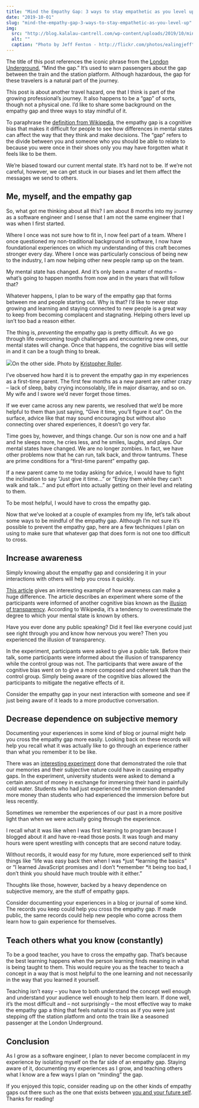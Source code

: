 ```yaml
---
title: "Mind the Empathy Gap: 3 ways to stay empathetic as you level up"
date: "2019-10-01"
slug: "mind-the-empathy-gap-3-ways-to-stay-empathetic-as-you-level-up"
img:
  src: "http://blog.kalalau-cantrell.com/wp-content/uploads/2019/10/mind-the-gap.jpg"
  alt: ""
  caption: "Photo by Jeff Fenton - http://flickr.com/photos/ealingjeff"
---
```


The title of this post references the iconic phrase from the [London Underground](https://en.wikipedia.org/wiki/London_Underground), “Mind the gap.” It’s used to warn passengers about the gap between the train and the station platform. Although hazardous, the gap for these travelers is a natural part of the journey.

This post is about another travel hazard, one that I think is part of the growing professional’s journey. It also happens to be a “gap” of sorts, though not a physical one. I’d like to share some background on the empathy gap and three ways to stay mindful of it.

To paraphrase the [definition from Wikipedia](https://en.wikipedia.org/wiki/Empathy_gap), the empathy gap is a cognitive bias that makes it difficult for people to see how differences in mental states can affect the way that they think and make decisions. The “gap” refers to the divide between you and someone who you should be able to relate to because you were once in their shoes only you may have forgotten what it feels like to be them.

We’re biased toward our current mental state. It’s hard not to be. If we’re not careful, however, we can get stuck in our biases and let them affect the messages we send to others.

## Me, myself, and the empathy gap

So, what got me thinking about all this? I am about 8 months into my journey as a software engineer and I sense that I am not the same engineer that I was when I first started.

Where I once was not sure how to fit in, I now feel part of a team. Where I once questioned my non-traditional background in software, I now have foundational experiences on which my understanding of this craft becomes stronger every day. Where I once was particularly conscious of being new to the industry, I am now helping other new people ramp up on the team.

My mental state has changed. And it’s only been a matter of months – what’s going to happen months from now and in the years that will follow that?

Whatever happens, I plan to be wary of the empathy gap that forms between me and people starting out. Why is that? I’d like to never stop growing and learning and staying connected to new people is a great way to keep from becoming complacent and stagnating. Helping others level up isn’t too bad a reason either.

The thing is, *preventing* the empathy gap is pretty difficult. As we go through life overcoming tough challenges and encountering new ones, our mental states will change. Once that happens, the cognitive bias will settle in and it can be a tough thing to break.

![](https://blog.kalalau-cantrell.com/wp-content/uploads/2019/10/kristopher-roller-BzIC8ioj7Ms-unsplash-819x1024.jpg)On the other side. Photo by [Kristopher Roller](https://unsplash.com/@krisroller?utm_source=unsplash&utm_medium=referral&utm_content=creditCopyText). 

I’ve observed how hard it is to prevent the empathy gap in my experiences as a first-time parent. The first few months as a new parent are rather crazy – lack of sleep, baby crying inconsolably, life in major disarray, and so on. My wife and I swore we’d never forget those times. 

If we ever came across any new parents, we resolved that we’d be more helpful to them than just saying, “Give it time, you’ll figure it out”. On the surface, advice like that may sound encouraging but without also connecting over shared experiences, it doesn’t go very far.

Time goes by, however, and things change. Our son is now one and a half and he sleeps more, he cries less, and he smiles, laughs, and plays. Our mental states have changed. We are no longer zombies. In fact, we have other problems now that he can run, talk back, and throw tantrums. These are prime conditions for a “first-time parent” empathy gap.

If a new parent came to me today asking for advice, I would have to fight the inclination to say “Just give it time…” or “Enjoy them while they can’t walk and talk…” and put effort into actually getting on their level and relating to them.

To be most helpful, I would have to cross the empathy gap.

Now that we’ve looked at a couple of examples from my life, let’s talk about some ways to be mindful of the empathy gap. Although I’m not sure it’s possible to prevent the empathy gap, here are a few techniques I plan on using to make sure that whatever gap that does form is not one too difficult to cross.

## Increase awareness

Simply knowing about the empathy gap and considering it in your interactions with others will help you cross it quickly. 

[This article](https://effectiviology.com/illusion-of-transparency/) gives an interesting example of how awareness can make a huge difference. The article describes an experiment where some of the participants were informed of another cognitive bias known as the [illusion of transparency](https://en.wikipedia.org/wiki/Illusion_of_transparency). According to Wikipedia, it’s a tendency to overestimate the degree to which your mental state is known by others.

Have you ever done any public speaking? Did it feel like everyone could just see right through you and know how nervous you were? Then you experienced the illusion of transparency.

In the experiment, participants were asked to give a public talk. Before their talk, some participants were informed about the illusion of transparency while the control group was not. The participants that were aware of the cognitive bias went on to give a more composed and coherent talk than the control group.  Simply being aware of the cognitive bias allowed the participants to mitigate the negative effects of it.

Consider the empathy gap in your next interaction with someone and see if just being aware of it leads to a more productive conversation.

## Decrease dependence on subjective memory

Documenting your experiences in some kind of blog or journal might help you cross the empathy gap more easily. Looking back on these records will help you recall what it was actually like to go through an experience rather than what you remember it to be like.

There was an [interesting experiment](https://www.cmu.edu/dietrich/sds/docs/loewenstein/EnduringPain.pdf) done that demonstrated the role that our memories and their subjective nature could have in causing empathy gaps. In the experiment, university students were asked to demand a certain amount of money in exchange for immersing their hand in painfully cold water. Students who had just experienced the immersion demanded more money than students who had experienced the immersion before but less recently.

Sometimes we remember the experiences of our past in a more positive light than when we were actually going through the experience.

I recall what it was like when I was first learning to program because I blogged about it and have re-read those posts. It was tough and many hours were spent wrestling with concepts that are second nature today.

Without records, it would easy for my future, more experienced self to think things like “life was easy back then when I was *just *learning the basics” or “I learned JavaScript promises and I don’t *remember *it being too bad, I don’t think you should have much trouble with it either.”

Thoughts like those, however, backed by a heavy dependence on subjective memory, are the stuff of empathy gaps.

Consider documenting your experiences in a blog or journal of some kind. The records you keep could help you cross the empathy gap. If made public, the same records could help new people who come across them learn how to gain experience for themselves.

## Teach others what you know (constantly)

To be a good teacher, you have to cross the empathy gap. That’s because the best learning happens when the person learning finds meaning in what is being taught to them. This would require you as the teacher to teach a concept in a way that is most helpful to the one learning and not necessarily in the way that you learned it yourself.

Teaching isn’t easy – you have to both understand the concept well enough and understand your audience well enough to help them learn. If done well, it’s the most difficult and – not surprisingly – the most effective way to make the empathy gap a thing that feels natural to cross as if you were just stepping off the station platform and onto the train like a seasoned passenger at the London Underground.

## Conclusion

As I grow as a software engineer, I plan to never become complacent in my experience by isolating myself on the far side of an empathy gap. Staying aware of it, documenting my experiences as I grow, and teaching others what I know are a few ways I plan on “minding” the gap.

If you enjoyed this topic, consider reading up on the other kinds of empathy gaps out there such as the one that exists between [you and your future self](https://en.wikipedia.org/wiki/Affective_forecasting#Projection_bias). Thanks for reading!